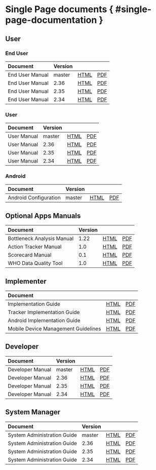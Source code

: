 
# Single Page documents { #single-page-documentation }

## User

### End User

|Document|Version|||
|:---------|---|---|---|
|End User Manual|master|[HTML](../../full/use/user-guides/dhis-core-version-master/dhis2-end-user-manual.html)|[PDF](../../full/use/user-guides/dhis-core-version-master/dhis2-end-user-manual.pdf)|
|End User Manual|2.36|[HTML](../../full/use/user-guides/dhis-core-version-236/dhis2-end-user-manual.html)|[PDF](../../full/use/user-guides/dhis-core-version-236/dhis2-end-user-manual.pdf)|
|End User Manual|2.35|[HTML](../../full/use/user-guides/dhis-core-version-235/dhis2-end-user-manual.html)|[PDF](../../full/use/user-guides/dhis-core-version-235/dhis2-end-user-manual.pdf)|
|End User Manual|2.34|[HTML](../../full/use/user-guides/dhis-core-version-234/dhis2-end-user-manual.html)|[PDF](../../full/use/user-guides/dhis-core-version-234/dhis2-end-user-manual.pdf)|

### User

|Document|Version|||
|:---------|---|---|---|
|User Manual|master|[HTML](../../full/use/user-guides/dhis-core-version-master/dhis2-user-manual.html)|[PDF](../../full/use/user-guides/dhis-core-version-master/dhis2-user-manual.pdf)|
|User Manual|2.36|[HTML](../../full/use/user-guides/dhis-core-version-236/dhis2-user-manual.html)|[PDF](../../full/use/user-guides/dhis-core-version-236/dhis2-user-manual.pdf)|
|User Manual|2.35|[HTML](../../full/use/user-guides/dhis-core-version-235/dhis2-user-manual.html)|[PDF](../../full/use/user-guides/dhis-core-version-235/dhis2-user-manual.pdf)|
|User Manual|2.34|[HTML](../../full/use/user-guides/dhis-core-version-234/dhis2-user-manual.html)|[PDF](../../full/use/user-guides/dhis-core-version-234/dhis2-user-manual.pdf)|

### Android

|Document|Version|||
|:---------|---|---|---|
|Android Configuration|master|[HTML](../../full/use/dhis2-android-app.html)|[PDF](../../full/use/dhis2-android-app.pdf)|


## Optional Apps Manuals

|Document|Version|||
|:---------|---|---|---|
|Bottleneck Analysis Manual|1.22|[HTML](../../full/use/optional-apps/bottleneck-analysis-app/app-version-122.html)|[PDF](../../full/use/optional-apps/bottleneck-analysis-app/app-version-122.pdf)|
|Action Tracker Manual|1.0|[HTML](../../full/use/optional-apps/action-tracker-app.html)|[PDF](../../full/use/optional-apps/action-tracker-app.pdf)|
|Scorecard Manual|0.1|[HTML](../../full/use/optional-apps/interactive-scorecard-ap-manual.html)|[PDF](../../full/use/optional-apps/interactive-scorecard-ap-manual.pdf)|
|WHO Data Quality Tool|1.0|[HTML](../../full/use/optional-apps/who-data-quality-tool-manual.html)|[PDF](../../full/use/optional-apps/who-data-quality-tool-manual.pdf)|

## Implementer

|Document|||
|:------|---|---|
|Implementation Guide|[HTML](../../full/implement/dhis2-implementation-guide.html)|[PDF](../../full/implement/dhis2-implementation-guide.pdf)|
|Tracker Implementation Guide|[HTML](../../full/implement/tracker-implementation.html)|[PDF](../../full/implement/tracker-implementation.pdf)|
|Android Implementation Guide|[HTML](../../full/implement/android-implementation.html)|[PDF](../../full/implement/android-implementation.pdf)|
|Mobile Device Management Guidelines|[HTML](../../full/implement/managing-mobile-devices.html)|[PDF](../../full/implement/managing-mobile-devices.pdf)|

## Developer

|Document|Version|||
|:---------|---|---|---|
|Developer Manual|master|[HTML](../../full/develop/dhis-core-version-master/developer-manual.html)|[PDF](../../full/develop/dhis-core-version-master/developer-manual.pdf)|
|Developer Manual|2.36|[HTML](../../full/develop/dhis-core-version-236/developer-manual.html)|[PDF](../../full/develop/dhis-core-version-236/developer-manual.pdf)|
|Developer Manual|2.35|[HTML](../../full/develop/dhis-core-version-235/developer-manual.html)|[PDF](../../full/develop/dhis-core-version-235/developer-manual.pdf)|
|Developer Manual|2.34|[HTML](../../full/develop/dhis-core-version-234/developer-manual.html)|[PDF](../../full/develop/dhis-core-version-234/developer-manual.pdf)|

## System Manager

|Document|Version|||
|:---------|---|---|---|
|System Administration Guide|master|[HTML](../../full/manage/dhis-core-version-master/system-administration-guide.html)|[PDF](../../full/manage/dhis-core-version-master/system-administration-guide.pdf)|
|System Administration Guide|2.36|[HTML](../../full/manage/dhis-core-version-236/system-administration-guide.html)|[PDF](../../full/manage/dhis-core-version-236/system-administration-guide.pdf)|
|System Administration Guide|2.35|[HTML](../../full/manage/dhis-core-version-235/system-administration-guide.html)|[PDF](../../full/manage/dhis-core-version-235/system-administration-guide.pdf)|
|System Administration Guide|2.34|[HTML](../../full/manage/dhis-core-version-234/system-administration-guide.html)|[PDF](../../full/manage/dhis-core-version-234/system-administration-guide.pdf)|

